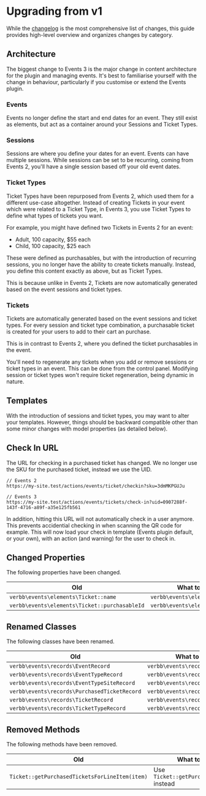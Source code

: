 # Upgrading from v1
While the [changelog](https://github.com/verbb/events/blob/craft-5/CHANGELOG.md) is the most comprehensive list of changes, this guide provides high-level overview and organizes changes by category.

## Architecture
The biggest change to Events 3 is the major change in content architecture for the plugin and managing events. It's best to familiarise yourself with the change in behaviour, particularly if you customise or extend the Events plugin.

### Events
Events no longer define the start and end dates for an event. They still exist as elements, but act as a container around your Sessions and Ticket Types.

### Sessions
Sessions are where you define your dates for an event. Events can have multiple sessions. While sessions can be set to be recurring, coming from Events 2, you'll have a single session based off your old event dates.

### Ticket Types
Ticket Types have been repurposed from Events 2, which used them for a different use-case altogether. Instead of creating Tickets in your event which were related to a Ticket Type, in Events 3, you use Ticket Types to define what types of tickets you want.

For example, you might have defined two Tickets in Events 2 for an event:
- Adult, 100 capacity, $55 each
- Child, 100 capacity, $25 each

These were defined as purchasables, but with the introduction of recurring sessions, you no longer have the ability to create tickets manually. Instead, you define this content exactly as above, but as Ticket Types.

This is because unlike in Events 2, Tickets are now automatically generated based on the event sessions and ticket types.

### Tickets
Tickets are automatically generated based on the event sessions and ticket types. For every session and ticket type combination, a purchasable ticket is created for your users to add to their cart an purchase.

This is in contrast to Events 2, where you defined the ticket purchasables in the event.

You'll need to regenerate any tickets when you add or remove sessions or ticket types in an event. This can be done from the control panel. Modifying session or ticket types won't require ticket regeneration, being dynamic in nature.

## Templates
With the introduction of sessions and ticket types, you may want to alter your templates. However, things should be backward compatible other than some minor changes with model properties (as detailed below).

## Check In URL
The URL for checking in a purchased ticket has changed. We no longer use the SKU for the purchased ticket, instead we use the UID.

```
// Events 2
https://my-site.test/actions/events/ticket/checkin?sku=3dmMKPGUJu

// Events 3
https://my-site.test/actions/events/tickets/check-in?uid=0907288f-143f-4716-a89f-a35e125fb561
```

In addition, hitting this URL will not automatically check in a user anymore. This prevents accidential checking in when scanning the QR code for example. This will now load your check in template (Events plugin default, or your own), with an action (and warning) for the user to check in.

## Changed Properties
The following properties have been changed.

Old | What to do instead
--- | ---
| `verbb\events\elements\Ticket::name` | `verbb\events\elements\Ticket::title`
| `verbb\events\elements\Ticket::purchasableId` | `verbb\events\elements\Ticket::id`

## Renamed Classes
The following classes have been renamed.

Old | What to do instead
--- | ---
| `verbb\events\records\EventRecord` | `verbb\events\records\Event`
| `verbb\events\records\EventTypeRecord` | `verbb\events\records\EventType`
| `verbb\events\records\EventTypeSiteRecord` | `verbb\events\records\EventTypeSite`
| `verbb\events\records\PurchasedTicketRecord` | `verbb\events\records\PurchasedTicket`
| `verbb\events\records\TicketRecord` | `verbb\events\records\Ticket`
| `verbb\events\records\TicketTypeRecord` | `verbb\events\records\TicketType`

## Removed Methods
The following methods have been removed.

Old | What to do instead
--- | ---
| `Ticket::getPurchasedTicketsForLineItem(item)` | Use `Ticket::getPurchasedTickets(item)` instead
